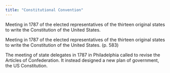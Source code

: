 ```yaml
---
title: "Constitutional Convention"
---
```

Meeting in 1787 of the elected representatives of the thirteen original states to write the Constitution of the United States.

Meeting in 1787 of the elected representatives of the thirteen original states to write the Constitution of the United States. (p. 583)

The meeting of state delegates in 1787 in Philadelphia called to revise the Articles of Confederation. It instead designed a new plan of government, the US Constitution.

